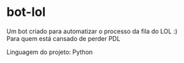 # bot-lol
Um bot criado para automatizar o processo da fila do LOL :)<br/>
Para quem está cansado de perder PDL

Linguagem do projeto: Python
